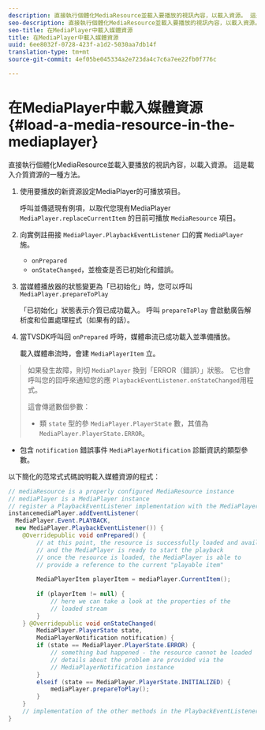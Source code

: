 ```yaml
---
description: 直接執行個體化MediaResource並載入要播放的視訊內容，以載入資源。 這是載入介質資源的一種方法。
seo-description: 直接執行個體化MediaResource並載入要播放的視訊內容，以載入資源。 這是載入介質資源的一種方法。
seo-title: 在MediaPlayer中載入媒體資源
title: 在MediaPlayer中載入媒體資源
uuid: 6ee8032f-0728-423f-a1d2-5030aa7db14f
translation-type: tm+mt
source-git-commit: 4ef05be045334a2e723da4c7c6a7ee22fb0f776c

---
```



# 在MediaPlayer中載入媒體資源 {#load-a-media-resource-in-the-mediaplayer}

直接執行個體化MediaResource並載入要播放的視訊內容，以載入資源。 這是載入介質資源的一種方法。

1. 使用要播放的新資源設定MediaPlayer的可播放項目。

   呼叫並傳遞現有例項，以取代您現有MediaPlayer `MediaPlayer.replaceCurrentItem` 的目前可播放 `MediaResource` 項目。

1. 向實例註冊接 `MediaPlayer.PlaybackEventListener` 口的實 `MediaPlayer` 施。

   * `onPrepared`
   * `onStateChanged`，並檢查是否已初始化和錯誤。

1. 當媒體播放器的狀態變更為「已初始化」時，您可以呼叫 `MediaPlayer.prepareToPlay`

   「已初始化」狀態表示介質已成功載入。 呼叫 `prepareToPlay` 會啟動廣告解析度和位置處理程式（如果有的話）。

1. 當TVSDK呼叫回 `onPrepared` 呼時，媒體串流已成功載入並準備播放。

   載入媒體串流時，會建 `MediaPlayerItem` 立。

>如果發生故障，則切 `MediaPlayer` 換到「ERROR（錯誤）」狀態。 它也會呼叫您的回呼來通知您的應 `PlaybackEventListener.onStateChanged`用程式。
>
>這會傳遞數個參數：
>* 類 `state` 型的參 `MediaPlayer.PlayerState` 數，其值為 `MediaPlayer.PlayerState.ERROR`。
   >
   >
* 包含 `notification` 錯誤事件 `MediaPlayerNotification` 診斷資訊的類型參數。


以下簡化的范常式式碼說明載入媒體資源的程式：

```java
// mediaResource is a properly configured MediaResource instance 
// mediaPlayer is a MediaPlayer instance 
// register a PlaybackEventListener implementation with the MediaPlayer  
instancemediaPlayer.addEventListener( 
  MediaPlayer.Event.PLAYBACK, 
  new MediaPlayer.PlaybackEventListener()) { 
    @Overridepublic void onPrepared() { 
        // at this point, the resource is successfully loaded and available 
        // and the MediaPlayer is ready to start the playback 
        // once the resource is loaded, the MediaPlayer is able to 
        // provide a reference to the current "playable item" 
 
        MediaPlayerItem playerItem = mediaPlayer.CurrentItem(); 
 
        if (playerItem != null) {     
            // here we can take a look at the properties of the     
            // loaded stream 
        } 
    } @Overridepublic void onStateChanged( 
        MediaPlayer.PlayerState state,  
        MediaPlayerNotification notification) { 
        if (state == MediaPlayer.PlayerState.ERROR) { 
            // something bad happened - the resource cannot be loaded    
            // details about the problem are provided via the  
            // MediaPlayerNotification instance 
        }  
        elseif (state == MediaPlayer.PlayerState.INITIALIZED) {     
            mediaPlayer.prepareToPlay(); 
        } 
    } 
    // implementation of the other methods in the PlaybackEventListener interface... 
} 
```
